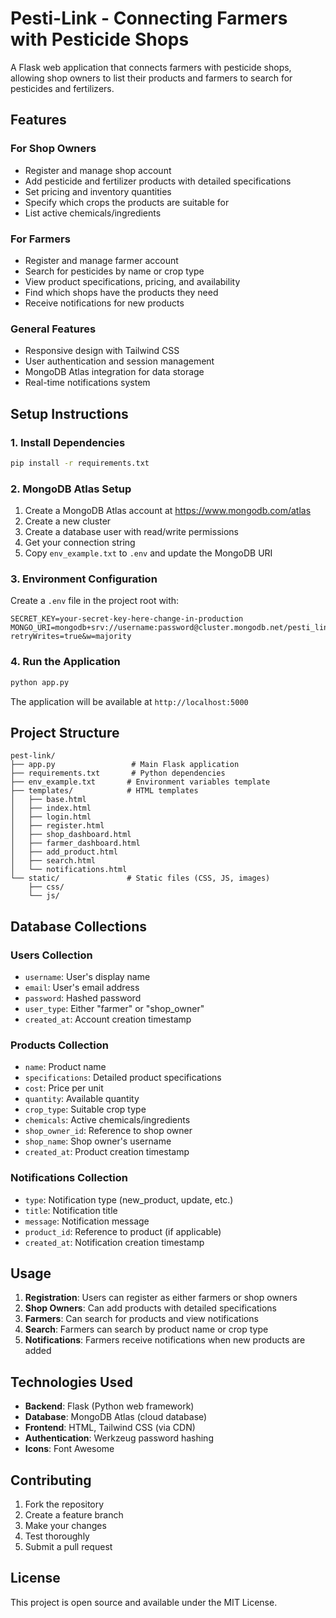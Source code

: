 # Pesti-Link - Connecting Farmers with Pesticide Shops

A Flask web application that connects farmers with pesticide shops, allowing shop owners to list their products and farmers to search for pesticides and fertilizers.

## Features

### For Shop Owners
- Register and manage shop account
- Add pesticide and fertilizer products with detailed specifications
- Set pricing and inventory quantities
- Specify which crops the products are suitable for
- List active chemicals/ingredients

### For Farmers
- Register and manage farmer account
- Search for pesticides by name or crop type
- View product specifications, pricing, and availability
- Find which shops have the products they need
- Receive notifications for new products

### General Features
- Responsive design with Tailwind CSS
- User authentication and session management
- MongoDB Atlas integration for data storage
- Real-time notifications system

## Setup Instructions

### 1. Install Dependencies
```bash
pip install -r requirements.txt
```

### 2. MongoDB Atlas Setup
1. Create a MongoDB Atlas account at https://www.mongodb.com/atlas
2. Create a new cluster
3. Create a database user with read/write permissions
4. Get your connection string
5. Copy `env_example.txt` to `.env` and update the MongoDB URI

### 3. Environment Configuration
Create a `.env` file in the project root with:
```
SECRET_KEY=your-secret-key-here-change-in-production
MONGO_URI=mongodb+srv://username:password@cluster.mongodb.net/pesti_link?retryWrites=true&w=majority
```

### 4. Run the Application
```bash
python app.py
```

The application will be available at `http://localhost:5000`

## Project Structure

```
pest-link/
├── app.py                 # Main Flask application
├── requirements.txt       # Python dependencies
├── env_example.txt       # Environment variables template
├── templates/            # HTML templates
│   ├── base.html
│   ├── index.html
│   ├── login.html
│   ├── register.html
│   ├── shop_dashboard.html
│   ├── farmer_dashboard.html
│   ├── add_product.html
│   ├── search.html
│   └── notifications.html
└── static/               # Static files (CSS, JS, images)
    ├── css/
    └── js/
```

## Database Collections

### Users Collection
- `username`: User's display name
- `email`: User's email address
- `password`: Hashed password
- `user_type`: Either "farmer" or "shop_owner"
- `created_at`: Account creation timestamp

### Products Collection
- `name`: Product name
- `specifications`: Detailed product specifications
- `cost`: Price per unit
- `quantity`: Available quantity
- `crop_type`: Suitable crop type
- `chemicals`: Active chemicals/ingredients
- `shop_owner_id`: Reference to shop owner
- `shop_name`: Shop owner's username
- `created_at`: Product creation timestamp

### Notifications Collection
- `type`: Notification type (new_product, update, etc.)
- `title`: Notification title
- `message`: Notification message
- `product_id`: Reference to product (if applicable)
- `created_at`: Notification creation timestamp

## Usage

1. **Registration**: Users can register as either farmers or shop owners
2. **Shop Owners**: Can add products with detailed specifications
3. **Farmers**: Can search for products and view notifications
4. **Search**: Farmers can search by product name or crop type
5. **Notifications**: Farmers receive notifications when new products are added

## Technologies Used

- **Backend**: Flask (Python web framework)
- **Database**: MongoDB Atlas (cloud database)
- **Frontend**: HTML, Tailwind CSS (via CDN)
- **Authentication**: Werkzeug password hashing
- **Icons**: Font Awesome

## Contributing

1. Fork the repository
2. Create a feature branch
3. Make your changes
4. Test thoroughly
5. Submit a pull request

## License

This project is open source and available under the MIT License.
